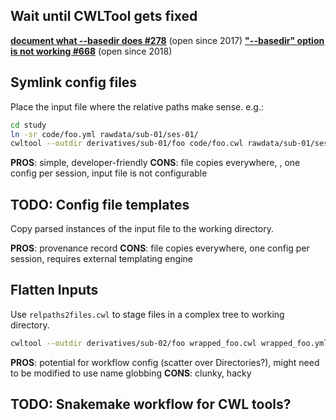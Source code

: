 ## Wait until CWLTool gets fixed

[**document what --basedir does #278**](https://github.com/common-workflow-language/cwltool/issues/278) (open since 2017)
[**"--basedir" option is not working #668**](https://github.com/common-workflow-language/cwltool/issues/668) (open since 2018)

## Symlink config files

Place the input file where the relative paths make sense. e.g.:

```bash
cd study
ln -sr code/foo.yml rawdata/sub-01/ses-01/
cwltool --outdir derivatives/sub-01/foo code/foo.cwl rawdata/sub-01/ses-01/foo.yml
```

**PROS**: simple, developer-friendly
**CONS**: file copies everywhere, , one config per session, input file is not configurable

## TODO: Config file templates

Copy parsed instances of the input file to the working directory.

**PROS**: provenance record
**CONS**: file copies everywhere, one config per session, requires external templating engine

## Flatten Inputs

Use `relpaths2files.cwl` to stage files in a complex tree to working directory.

```bash
cwltool --outdir derivatives/sub-02/foo wrapped_foo.cwl wrapped_foo.yml
```

**PROS**: potential for workflow config (scatter over Directories?), might need
  to be modified to use name globbing
**CONS**: clunky, hacky

## TODO: Snakemake workflow for CWL tools?